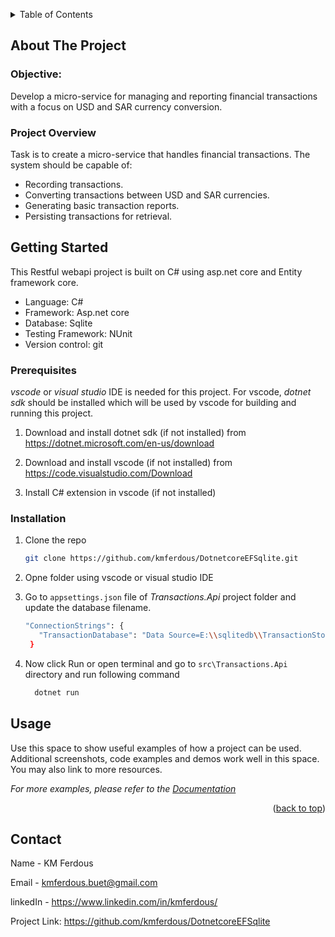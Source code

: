 <!-- Improved compatibility of back to top link: See: https://github.com/othneildrew/Best-README-Template/pull/73 -->
<a name="readme-top"></a>


<!-- TABLE OF CONTENTS -->
<details>
  <summary>Table of Contents</summary>
  <ol>
    <li>
      <a href="#about-the-project">About The Project</a>
      <ul>
        <li><a href="#objective">Objective</a></li>
        <li><a href="#project-overview">Project Overview</a></li>
      </ul>
    </li>
    <li>
      <a href="#getting-started">Getting Started</a>
      <ul>
        <li><a href="#prerequisites">Prerequisites</a></li>
        <li><a href="#installation">Installation</a></li>
      </ul>
    </li>
    <li><a href="#usage">Usage</a></li>
    <li><a href="#contact">Contact</a></li>
  </ol>
</details>



<!-- ABOUT THE PROJECT -->
## About The Project

### Objective: 
Develop a micro-service for managing and reporting financial transactions with a focus on USD and SAR currency conversion.

### Project Overview
Task is to create a micro-service that handles financial transactions. The system should be capable of:

* Recording transactions.
* Converting transactions between USD and SAR currencies.
* Generating basic transaction reports.
* Persisting transactions for retrieval.

<!-- GETTING STARTED -->
## Getting Started

This Restful webapi project is built on C# using asp.net core and Entity framework core.

* Language: C#
* Framework: Asp.net core
* Database: Sqlite
* Testing Framework: NUnit
* Version control: git


### Prerequisites

_vscode_ or _visual studio_ IDE is needed for this project. For vscode, _dotnet sdk_ should be installed which will be used by vscode for building and running this project. 

1. Download and install dotnet sdk (if not installed) from https://dotnet.microsoft.com/en-us/download

2. Download and install vscode (if not installed) from https://code.visualstudio.com/Download

3. Install C# extension in vscode (if not installed)

### Installation



1. Clone the repo
   ```sh
   git clone https://github.com/kmferdous/DotnetcoreEFSqlite.git
   ```
2. Opne folder using vscode or visual studio IDE
   
3. Go to `appsettings.json` file of _Transactions.Api_ project folder and update the database filename.
   ```sh
   "ConnectionStrings": {
      "TransactionDatabase": "Data Source=E:\\sqlitedb\\TransactionStore.db"
    }
   ```
4. Now click Run or open terminal and go to `src\Transactions.Api` directory and run following command
    ```sh
      dotnet run
    ```


<!-- USAGE EXAMPLES -->
## Usage

Use this space to show useful examples of how a project can be used. Additional screenshots, code examples and demos work well in this space. You may also link to more resources.

_For more examples, please refer to the [Documentation](https://example.com)_

<p align="right">(<a href="#readme-top">back to top</a>)</p>


<!-- CONTACT -->
## Contact

Name - KM Ferdous

Email - kmferdous.buet@gmail.com

linkedIn - https://www.linkedin.com/in/kmferdous/

Project Link: https://github.com/kmferdous/DotnetcoreEFSqlite
